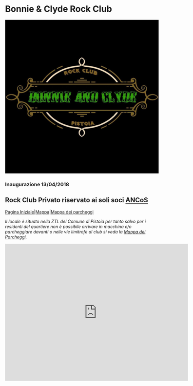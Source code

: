 # Bonnie & Clyde Rock Club
![Image](/b&c.jpg)
### Inaugurazione 13/04/2018
## Rock Club Privato riservato ai soli soci **[ANCoS](https://www.ancos.it)**
[Pagina Iniziale](index.md)|[Mappa](mappa.md)|[Mappa dei parcheggi](parcheggi.md)

*Il locale è situato nella ZTL del Comune di Pistoia
per tanto salvo per i residenti del quartiere non è
possibile arrivare in macchina e/o parcheggiare davanti o nelle vie limitrofe al club si veda la [Mappa dei Parcheggi](parcheggi.md).*

<iframe width="600" height="450" frameborder="0" style="border:0" src="https://www.google.com/maps/embed/v1/search?q=parking%20near%20via%20della%20madonna%2032%2C%2051100%2C%20Pistoia&key=AIzaSyBKfQTyFoYSaKGkdsYmrIxTTBHtixd1k7Y" allowfullscreen></iframe>
